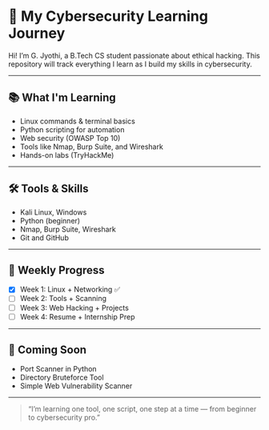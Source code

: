 # 🔐 My Cybersecurity Learning Journey

Hi! I’m G. Jyothi, a B.Tech CS student passionate about ethical hacking. This repository will track everything I learn as I build my skills in cybersecurity.

---

## 📚 What I'm Learning
- Linux commands & terminal basics
- Python scripting for automation
- Web security (OWASP Top 10)
- Tools like Nmap, Burp Suite, and Wireshark
- Hands-on labs (TryHackMe)

---

## 🛠️ Tools & Skills
- Kali Linux, Windows
- Python (beginner)
- Nmap, Burp Suite, Wireshark
- Git and GitHub

---

## 🧠 Weekly Progress
- [x] Week 1: Linux + Networking ✅
- [ ] Week 2: Tools + Scanning
- [ ] Week 3: Web Hacking + Projects
- [ ] Week 4: Resume + Internship Prep

---

## 📂 Coming Soon
- Port Scanner in Python
- Directory Bruteforce Tool
- Simple Web Vulnerability Scanner

---

> “I’m learning one tool, one script, one step at a time — from beginner to cybersecurity pro.”
